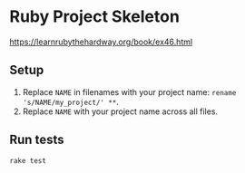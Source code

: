 # Ruby Project Skeleton

https://learnrubythehardway.org/book/ex46.html

## Setup

1. Replace `NAME` in filenames with your project name: `rename 's/NAME/my_project/' **`.
2. Replace `NAME` with your project name across all files.

## Run tests

`rake test`
